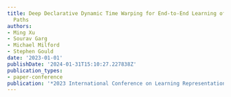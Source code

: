 ```yaml
---
title: Deep Declarative Dynamic Time Warping for End-to-End Learning of Alignment
  Paths
authors:
- Ming Xu
- Sourav Garg
- Michael Milford
- Stephen Gould
date: '2023-01-01'
publishDate: '2024-01-31T15:10:27.227838Z'
publication_types:
- paper-conference
publication: '*2023 International Conference on Learning Representations (ICLR)*'
---
```

